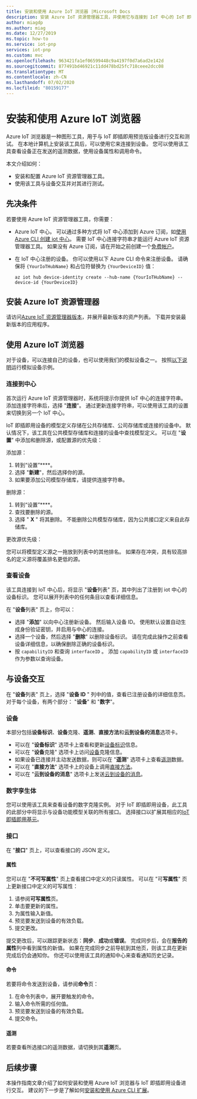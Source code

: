 ```yaml
---
title: 安装和使用 Azure IoT 浏览器 |Microsoft Docs
description: 安装 Azure IoT 资源管理器工具，并使用它与连接到 IoT 中心的 IoT 即插即用 Preview 设备进行交互。
author: miagdp
ms.author: miag
ms.date: 12/27/2019
ms.topic: how-to
ms.service: iot-pnp
services: iot-pnp
ms.custom: mvc
ms.openlocfilehash: 963421fa1ef06599448c9a4197f0d7a6ad2e142d
ms.sourcegitcommit: 877491bd46921c11dd478bd25fc718ceee2dcc08
ms.translationtype: MT
ms.contentlocale: zh-CN
ms.lasthandoff: 07/02/2020
ms.locfileid: "80159177"
---
```

# <a name="install-and-use-azure-iot-explorer"></a>安装和使用 Azure IoT 浏览器

Azure IoT 浏览器是一种图形工具，用于与 IoT 即插即用预览版设备进行交互和测试。 在本地计算机上安装该工具后，可以使用它来连接到设备。 您可以使用该工具查看设备正在发送的遥测数据，使用设备属性和调用命令。

本文介绍如何：

- 安装和配置 Azure IoT 资源管理器工具。
- 使用该工具与设备交互并对其进行测试。

## <a name="prerequisites"></a>先决条件

若要使用 Azure IoT 资源管理器工具，你需要：

- Azure IoT 中心。 可以通过多种方式将 IoT 中心添加到 Azure 订阅，如[使用 Azure CLI 创建 iot 中心](../iot-hub/iot-hub-create-using-cli.md)。 需要 IoT 中心连接字符串才能运行 Azure IoT 资源管理器工具。 如果没有 Azure 订阅，请在开始之前创建一个[免费帐户](https://azure.microsoft.com/free/?WT.mc_id=A261C142F)。
- 在 IoT 中心注册的设备。 你可以使用以下 Azure CLI 命令来注册设备。 请确保将 `{YourIoTHubName}` 和占位符替换为 `{YourDeviceID}` 值：

    ```azurecli-interactive
    az iot hub device-identity create --hub-name {YourIoTHubName} --device-id {YourDeviceID}
    ```

## <a name="install-azure-iot-explorer"></a>安装 Azure IoT 资源管理器

请访问[Azure IoT 资源管理器版本](https://github.com/Azure/azure-iot-explorer/releases)，并展开最新版本的资产列表。 下载并安装最新版本的应用程序。

## <a name="use-azure-iot-explorer"></a>使用 Azure IoT 浏览器

对于设备，可以连接自己的设备，也可以使用我们的模拟设备之一。 按照[以下说明](https://github.com/Azure/azure-iot-sdk-c/tree/public-preview/iothub_client/samples)运行模拟设备示例。

### <a name="connect-to-your-hub"></a>连接到中心

首次运行 Azure IoT 资源管理器时，系统将提示你提供 IoT 中心的连接字符串。 添加连接字符串后，选择 "**连接**"。 通过更新连接字符串，可以使用该工具的设置来切换到另一个 IoT 中心。

IoT 即插即用设备的模型定义存储在公共存储库、公司存储库或连接的设备中。 默认情况下，该工具在公共模型存储库和连接的设备中查找模型定义。 可以在 "**设置**" 中添加和删除源，或配置源的优先级：

添加源：

1. 转到“设置”****。
1. 选择 "**新建**"，然后选择你的源。
1. 如果要添加公司模型存储库，请提供连接字符串。

删除源：

1. 转到“设置”****。
1. 查找要删除的源。
1. 选择 " **X** " 将其删除。 不能删除公共模型存储库，因为公共接口定义来自此存储库。

更改源优先级：

您可以将模型定义源之一拖放到列表中的其他排名。 如果存在冲突，具有较高排名的定义源将覆盖排名更低的源。

### <a name="view-devices"></a>查看设备

该工具连接到 IoT 中心后，将显示 "**设备**列表" 页，其中列出了注册到 iot 中心的设备标识。 您可以展开列表中的任何条目以查看详细信息。

在 "**设备**列表" 页上，你可以：

- 选择 "**添加**" 以向中心注册新设备。 然后输入设备 ID。 使用默认设置自动生成身份验证密钥，并启用与中心的连接。
- 选择一个设备，然后选择 "**删除**" 以删除设备标识。 请在完成此操作之前查看设备详细信息，以确保删除正确的设备标识。
- 按 `capabilityID` 和查询 `interfaceID` 。 添加 `capabilityID` 或 `interfaceID` 作为参数以查询设备。

## <a name="interact-with-a-device"></a>与设备交互

在 "**设备**列表" 页上，选择 "**设备 ID** " 列中的值，查看已注册设备的详细信息页。 对于每个设备，有两个部分： "**设备**" 和 "**数字**"。

### <a name="device"></a>设备

本部分包括**设备标识**、**设备**克隆、**遥测**、**直接方法**和**云到设备的消息**选项卡。

- 可以在 "**设备标识**" 选项卡上查看和更新[设备标识](../iot-hub/iot-hub-devguide-identity-registry.md)信息。
- 可以在 "**设备**克隆" 选项卡上访问[设备](../iot-hub/iot-hub-devguide-device-twins.md)克隆信息。
- 如果设备已连接并主动发送数据，则可以在 "**遥测**" 选项卡上查看[遥测](../iot-hub/iot-hub-devguide-messages-read-builtin.md)数据。
- 可以在 "**直接方法**" 选项卡上的设备上调用[直接方法](../iot-hub/iot-hub-devguide-direct-methods.md)。
- 可以在 "**云到设备的消息**" 选项卡上发送[云到设备的消息](../iot-hub/iot-hub-devguide-messages-c2d.md)。

### <a name="digital-twin"></a>数字孪生体

您可以使用该工具来查看设备的数字克隆实例。 对于 IoT 即插即用设备，此工具的此部分中将显示与设备功能模型关联的所有接口。 选择接口以扩展其相应的[IoT 即插即用基元](https://github.com/Azure/IoTPlugandPlay/tree/master/DTDL)。

### <a name="interface"></a>接口

在 "**接口**" 页上，可以查看接口的 JSON 定义。

#### <a name="properties"></a>属性

您可以在 "**不可写属性**" 页上查看接口中定义的只读属性。 可以在 "可**写属性**" 页上更新接口中定义的可写属性：

1. 请参阅**可写属性**页。
1. 单击要更新的属性。
1. 为属性输入新值。
1. 预览要发送到设备的有效负载。
1. 提交更改。

提交更改后，可以跟踪更新状态：**同步**、**成功**或**错误**。 完成同步后，会在**报告的属性**列中看到属性的新值。 如果在完成同步之前导航到其他页，则该工具在更新完成后仍会通知你。 你还可以使用该工具的通知中心来查看通知历史记录。

#### <a name="commands"></a>命令

若要将命令发送到设备，请参阅**命令**页：

1. 在命令列表中，展开要触发的命令。
1. 输入命令所需的任何值。
1. 预览要发送到设备的有效负载。
1. 提交命令。

#### <a name="telemetry"></a>遥测

若要查看所选接口的遥测数据，请切换到其**遥测**页。

## <a name="next-steps"></a>后续步骤

本操作指南文章介绍了如何安装和使用 Azure IoT 浏览器与 IoT 即插即用设备进行交互。 建议的下一步是了解如何[安装和使用 Azure CLI 扩展](./howto-install-pnp-cli.md)。
